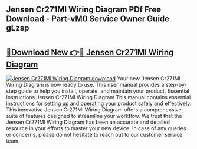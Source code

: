 ## Jensen Cr271Ml Wiring Diagram PDf Free Download - Part-vM0 Service Owner Guide gLzsp

# <h2><a href="http://dfttuh.blite.top/?on=Jensen+Cr271Ml+Wiring+Diagram">🔗Download New 👉🔴 Jensen Cr271Ml Wiring Diagram</a></h2>

[![Jensen Cr271Ml Wiring Diagram download](https://i.imgur.com/lujVjoI.png)](http://dfttuh.blite.top/?on=Jensen+Cr271Ml+Wiring+Diagram)
Your new Jensen Cr271Ml Wiring Diagram is now ready to use. This user manual provides a step-by-step guide to help you install, operate, and maintain your product. Essential Instructions Jensen Cr271Ml Wiring Diagram This manual contains essential instructions for setting up and operating your product safely and effectively. This innovative Jensen Cr271Ml Wiring Diagram offers a comprehensive suite of features designed to streamline your workflow. We trust that the Jensen Cr271Ml Wiring Diagram has been an accurate and detailed resource in your efforts to master your new device. In case of any queries or concerns, please do not hesitate to reach out to our customer service team.
